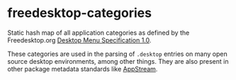 # freedesktop-categories

Static hash map of all application categories as defined by the Freedesktop.org
[Desktop Menu Specification 1.0][dm].

[dm]: https://specifications.freedesktop.org/menu-spec/menu-spec-1.0.html

These categories are used in the parsing of `.desktop` entries on many open
source desktop environments, among other things. They are also present in other
package metadata standards like [AppStream][as].

[as]: https://www.freedesktop.org/software/appstream/docs/index.html
